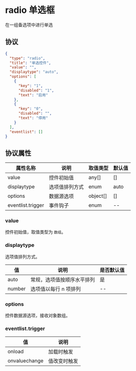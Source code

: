 # radio 单选框
在一组备选项中进行单选

## 协议

```json
{
  "type": "radio",
  "title": "单选控件",
  "value": "",
  "displaytype": "auto",
  "options": [
    {
      "key": "1",
      "disabled": "1",
      "text": "启用"
    },
    {
      "key": "0",
      "disabled": "",
      "text": "停用"
    }
  ],
  "eventlist": []
}
```

## 协议属性
| 属性名称 | 说明 | 取值类型 | 默认值 |
| ---- | ---- | ---- | ---- |
| value | 控件初始值 | any[] | [] |
| displaytype | 选项值排列方式 | enum | auto |
| options | 数据源选项 | object[] | [] |
| eventlist.trigger | 事件钩子 | enum | -- |

### value
控件初始值，取值类型为 `数组`。

### displaytype
选项值排列方式。

| 值 | 说明 | 是否默认值 |
| ---- | ---- | ---- |
| auto | 常规，选项值按顺序水平排列 | 是 |
| number | 选项值以每行 n 项排列 | -- |

### options
控件数据源选项，接收对象数组。

### eventlist.trigger
| 值 | 说明 |
| ---- | ---- |
| onload | 加载时触发 |
| onvaluechange | 值改变时触发 |







